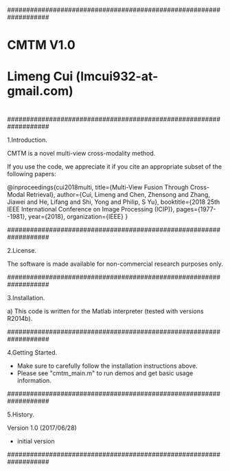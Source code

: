 ###################################################################
#                                                                 #
#    CMTM V1.0                                                    #
#    Limeng Cui (lmcui932-at-gmail.com)                           #
#                                                                 #
###################################################################

1.Introduction.

CMTM is a novel multi-view cross-modality method.

If you use the code, we appreciate it if you cite an appropriate subset of the following papers:

@inproceedings{cui2018multi,
  title={Multi-View Fusion Through Cross-Modal Retrieval},
  author={Cui, Limeng and Chen, Zhensong and Zhang, Jiawei and He, Lifang and Shi, Yong and Philip, S Yu},
  booktitle={2018 25th IEEE International Conference on Image Processing (ICIP)},
  pages={1977--1981},
  year={2018},
  organization={IEEE}
}

###################################################################

2.License.

The software is made available for non-commercial research purposes only.

###################################################################

3.Installation.

a) This code is written for the Matlab interpreter (tested with versions R2014b). 

###################################################################

4.Getting Started.

 - Make sure to carefully follow the installation instructions above.
 - Please see "cmtm_main.m" to run demos and get basic usage information.

###################################################################

5.History.

Version 1.0 (2017/06/28)
 - initial version

###################################################################
